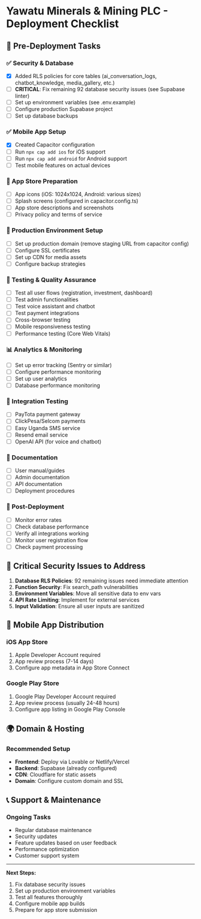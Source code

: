 # Yawatu Minerals & Mining PLC - Deployment Checklist

## 🚀 Pre-Deployment Tasks

### ✅ Security & Database
- [x] Added RLS policies for core tables (ai_conversation_logs, chatbot_knowledge, media_gallery, etc.)
- [ ] **CRITICAL**: Fix remaining 92 database security issues (see Supabase linter)
- [ ] Set up environment variables (see .env.example)
- [ ] Configure production Supabase project
- [ ] Set up database backups

### ✅ Mobile App Setup
- [x] Created Capacitor configuration
- [ ] Run `npx cap add ios` for iOS support
- [ ] Run `npx cap add android` for Android support
- [ ] Test mobile features on actual devices

### 📱 App Store Preparation
- [ ] App icons (iOS: 1024x1024, Android: various sizes)
- [ ] Splash screens (configured in capacitor.config.ts)
- [ ] App store descriptions and screenshots
- [ ] Privacy policy and terms of service

### 🔐 Production Environment Setup
- [ ] Set up production domain (remove staging URL from capacitor config)
- [ ] Configure SSL certificates
- [ ] Set up CDN for media assets
- [ ] Configure backup strategies

### 🧪 Testing & Quality Assurance
- [ ] Test all user flows (registration, investment, dashboard)
- [ ] Test admin functionalities
- [ ] Test voice assistant and chatbot
- [ ] Test payment integrations
- [ ] Cross-browser testing
- [ ] Mobile responsiveness testing
- [ ] Performance testing (Core Web Vitals)

### 📊 Analytics & Monitoring
- [ ] Set up error tracking (Sentry or similar)
- [ ] Configure performance monitoring
- [ ] Set up user analytics
- [ ] Database performance monitoring

### 🔗 Integration Testing
- [ ] PayTota payment gateway
- [ ] ClickPesa/Selcom payments
- [ ] Easy Uganda SMS service
- [ ] Resend email service
- [ ] OpenAI API (for voice and chatbot)

### 📝 Documentation
- [ ] User manual/guides
- [ ] Admin documentation
- [ ] API documentation
- [ ] Deployment procedures

### 🚨 Post-Deployment
- [ ] Monitor error rates
- [ ] Check database performance
- [ ] Verify all integrations working
- [ ] Monitor user registration flow
- [ ] Check payment processing

## 🎯 Critical Security Issues to Address

1. **Database RLS Policies**: 92 remaining issues need immediate attention
2. **Function Security**: Fix search_path vulnerabilities
3. **Environment Variables**: Move all sensitive data to env vars
4. **API Rate Limiting**: Implement for external services
5. **Input Validation**: Ensure all user inputs are sanitized

## 📱 Mobile App Distribution

### iOS App Store
1. Apple Developer Account required
2. App review process (7-14 days)
3. Configure app metadata in App Store Connect

### Google Play Store  
1. Google Play Developer Account required
2. App review process (usually 24-48 hours)
3. Configure app listing in Google Play Console

## 🌍 Domain & Hosting

### Recommended Setup
- **Frontend**: Deploy via Lovable or Netlify/Vercel
- **Backend**: Supabase (already configured)
- **CDN**: Cloudflare for static assets
- **Domain**: Configure custom domain and SSL

## 📞 Support & Maintenance

### Ongoing Tasks
- Regular database maintenance
- Security updates
- Feature updates based on user feedback
- Performance optimization
- Customer support system

---

**Next Steps:**
1. Fix database security issues
2. Set up production environment variables
3. Test all features thoroughly
4. Configure mobile app builds
5. Prepare for app store submission